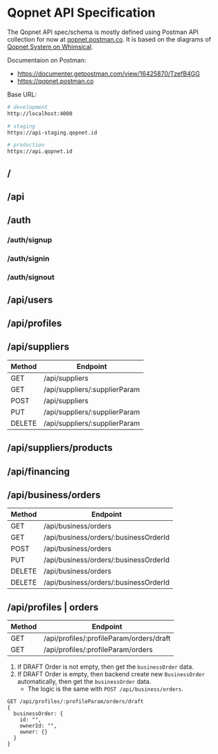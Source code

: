 # Qopnet API Specification

The Qopnet API spec/schema is mostly defined using Postman API collection for now at [qopnet.postman.co](https://qopnet.postman.co). It is based on the diagrams of [Qopnet System on Whimsical](https://whimsical.com/qopnet-system-BAkpdmuWFtp9gubFHGbCjf).

Documentaion on Postman:

- https://documenter.getpostman.com/view/16425870/TzefB4GG
- https://qopnet.postman.co

Base URL:

```sh
# development
http://localhost:4000

# staging
https://api-staging.qopnet.id

# production
https://api.qopnet.id
```

## /

## /api

## /auth

### /auth/signup

### /auth/signin

### /auth/signout

## /api/users

## /api/profiles

## /api/suppliers

| Method | Endpoint                      |
| ------ | ----------------------------- |
| GET    | /api/suppliers                |
| GET    | /api/suppliers/:supplierParam |
| POST   | /api/suppliers                |
| PUT    | /api/suppliers/:supplierParam |
| DELETE | /api/suppliers/:supplierParam |

## /api/suppliers/products

## /api/financing

## /api/business/orders

| Method | Endpoint                              |
| ------ | ------------------------------------- |
| GET    | /api/business/orders                  |
| GET    | /api/business/orders/:businessOrderId |
| POST   | /api/business/orders                  |
| PUT    | /api/business/orders/:businessOrderId |
| DELETE | /api/business/orders                  |
| DELETE | /api/business/orders/:businessOrderId |

## /api/profiles | orders

| Method | Endpoint                                 |
| ------ | ---------------------------------------- |
| GET    | /api/profiles/:profileParam/orders/draft |
| GET    | /api/profiles/:profileParam/orders       |

1. If DRAFT Order is not empty, then get the `businessOrder` data.
2. If DRAFT Order is empty, then backend create new `BusinessOrder` automatically, then get the `businessOrder` data.
   - The logic is the same with `POST /api/business/orders`.

```http
GET /api/profiles/:profileParam/orders/draft
{
  businessOrder: {
    id: "",
    ownerId: "",
    owner: {}
  }
}
```

